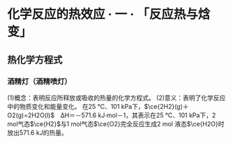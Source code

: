 # 化学反应的热效应 · 一 · 「反应热与焓变」

## 热化学方程式

### 酒精灯（酒精喷灯）

(1)概念：表明反应所释放或吸收的热量的化学方程式。
(2)意义：表明了化学反应中的物质变化和能量变化。
在25 ℃、101 kPa下，$\ce{2H2}(g)＋O2(g)=2H2O(l)$　ΔH＝－571.6 kJ·mol－1，其表示在25 ℃、101 kPa下，2 mol气态$\ce{H2}$与1 mol气态$\ce{O2}完全反应生成2 mol 液态$\ce{H2O}时放出571.6 kJ的热量。
